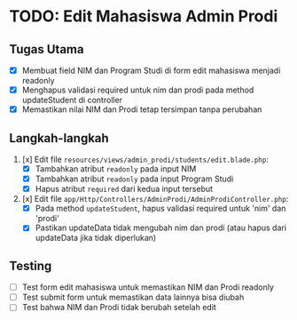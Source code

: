 # TODO: Edit Mahasiswa Admin Prodi

## Tugas Utama
- [x] Membuat field NIM dan Program Studi di form edit mahasiswa menjadi readonly
- [x] Menghapus validasi required untuk nim dan prodi pada method updateStudent di controller
- [x] Memastikan nilai NIM dan Prodi tetap tersimpan tanpa perubahan

## Langkah-langkah
1. [x] Edit file `resources/views/admin_prodi/students/edit.blade.php`:
   - [x] Tambahkan atribut `readonly` pada input NIM
   - [x] Tambahkan atribut `readonly` pada input Program Studi
   - [x] Hapus atribut `required` dari kedua input tersebut

2. [x] Edit file `app/Http/Controllers/AdminProdi/AdminProdiController.php`:
   - [x] Pada method `updateStudent`, hapus validasi required untuk 'nim' dan 'prodi'
   - [x] Pastikan updateData tidak mengubah nim dan prodi (atau hapus dari updateData jika tidak diperlukan)

## Testing
- [ ] Test form edit mahasiswa untuk memastikan NIM dan Prodi readonly
- [ ] Test submit form untuk memastikan data lainnya bisa diubah
- [ ] Test bahwa NIM dan Prodi tidak berubah setelah edit
